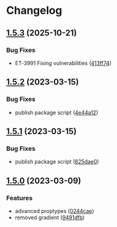 # Changelog

## [1.5.3](https://github.com/volusion/element-proptypes/compare/v1.5.2...v1.5.3) (2025-10-21)


### Bug Fixes

* ET-3991 Fixing vulnerabilities ([413ff74](https://github.com/volusion/element-proptypes/commit/413ff74fd829118f6aae083e0e57e75bd911d76c))

## [1.5.2](https://github.com/volusion/element-proptypes/compare/v1.5.1...v1.5.2) (2023-03-15)


### Bug Fixes

* publish package script ([4e44a12](https://github.com/volusion/element-proptypes/commit/4e44a12ca82606d2c78848e2e8993a1dba3b0979))

## [1.5.1](https://github.com/volusion/element-proptypes/compare/v1.5.0...v1.5.1) (2023-03-15)


### Bug Fixes

* publish package script ([825dae0](https://github.com/volusion/element-proptypes/commit/825dae00862a880d1b83c982dfac9bdb05eba532))

## [1.5.0](https://github.com/volusion/element-proptypes/compare/v1.4.0...v1.5.0) (2023-03-09)


### Features

* advanced proptypes ([0244cae](https://github.com/volusion/element-proptypes/commit/0244caeffb5b00460575bdeb8e099021a6a5b52d))
* removed gradient ([9491dfb](https://github.com/volusion/element-proptypes/commit/9491dfbe4acbb65bc7dba0a5e61eb5d53fdc6280))
